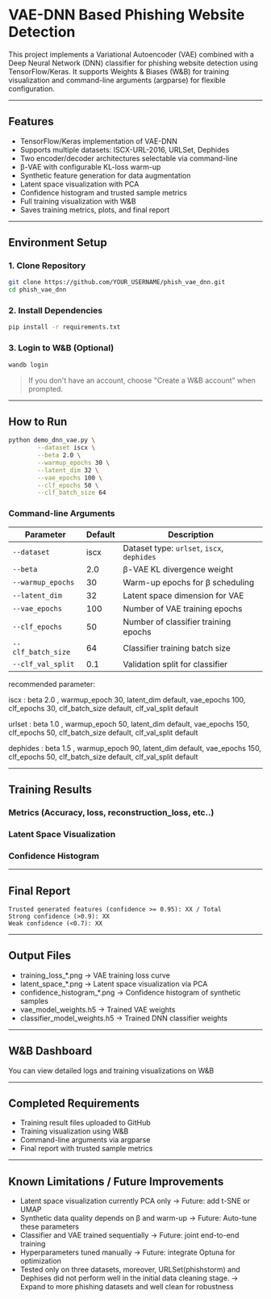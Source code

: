 #  VAE-DNN Based Phishing Website Detection

This project implements a Variational Autoencoder (VAE) combined with a
Deep Neural Network (DNN) classifier for phishing website detection
using TensorFlow/Keras.
It supports Weights & Biases (W&B) for training visualization and
command-line arguments (argparse) for flexible configuration.

------------------------------------------------------------------------
##  Features

-    TensorFlow/Keras implementation of VAE-DNN
-    Supports multiple datasets: ISCX-URL-2016, URLSet, Dephides
-    Two encoder/decoder architectures selectable via command-line
-    β-VAE with configurable KL-loss warm-up
-    Synthetic feature generation for data augmentation
-    Latent space visualization with PCA
-    Confidence histogram and trusted sample metrics
-    Full training visualization with W&B
-    Saves training metrics, plots, and final report


------------------------------------------------------------------------

##  Environment Setup

### 1. Clone Repository
```bash
git clone https://github.com/YOUR_USERNAME/phish_vae_dnn.git
cd phish_vae_dnn
```

### 2. Install Dependencies
```bash
pip install -r requirements.txt
```

### 3. Login to W&B (Optional)
```bash
wandb login
```
> If you don't have an account, choose "Create a W&B account" when prompted.

---

##  How to Run

```bash
python demo_dnn_vae.py \
        --dataset iscx \
        --beta 2.0 \
        --warmup_epochs 30 \
        --latent_dim 32 \
        --vae_epochs 100 \
        --clf_epochs 50 \
        --clf_batch_size 64
```

### Command-line Arguments
| Parameter         | Default | Description |
|-------------------|---------|-------------|
| `--dataset`        | iscx  | Dataset type: `urlset`, `iscx`, `dephides` |
| `--beta`     | 2.0      | β-VAE KL divergence weight |
| `--warmup_epochs`         | 30      | Warm-up epochs for β scheduling |
| `--latent_dim`             | 32   | Latent space dimension for VAE |
| `--vae_epochs`        | 100       | Number of VAE training epochs |
| `--clf_epochs`        | 50    | Number of classifier training epochs |
| `--clf_batch_size` | 64      | Classifier training batch size |
| `--clf_val_split`| 0.1     | Validation split for classifier |

recommended parameter:  

iscx : beta  2.0 , warmup_epoch 30, latent_dim default,  vae_epochs 100,  clf_epochs 30, clf_batch_size default,  clf_val_split default 

urlset : beta  1.0 , warmup_epoch 50, latent_dim default,  vae_epochs 150,  clf_epochs 50, clf_batch_size default,  clf_val_split default 

dephides : beta  1.5 , warmup_epoch 90, latent_dim default,  vae_epochs 150,  clf_epochs 50, clf_batch_size default,  clf_val_split default

---

##  Training Results

###  Metrics (Accuracy, loss, reconstruction_loss, etc..)


###  Latent Space Visualization


###  Confidence Histogram


---

##  Final Report

    Trusted generated features (confidence >= 0.95): XX / Total
    Strong confidence (>0.9): XX
    Weak confidence (<0.7): XX
    
---

## Output Files
-   training_loss_*.png → VAE training loss curve
-   latent_space_*.png → Latent space visualization via PCA
-   confidence_histogram_*.png → Confidence histogram of synthetic
    samples
-   vae_model_weights.h5 → Trained VAE weights
-   classifier_model_weights.h5 → Trained DNN classifier weights 

---

##  W&B Dashboard
You can view detailed logs and training visualizations on W&B

---

## Completed Requirements

-  Training result files uploaded to GitHub
-  Training visualization using W&B
-  Command-line arguments via argparse
-  Final report with trusted sample metrics
  

---

##  Known Limitations / Future Improvements

-   Latent space visualization currently PCA only → Future: add t-SNE
    or UMAP
-   Synthetic data quality depends on β and warm-up → Future:
    Auto-tune these parameters
-   Classifier and VAE trained sequentially → Future: joint
    end-to-end training
-   Hyperparameters tuned manually → Future: integrate Optuna for
    optimization
-   Tested only on three datasets, moreover, URLSet(phishstorm) and Dephises did not perform well in the initial data cleaning stage. → Expand to more phishing datasets and well clean for robustness

